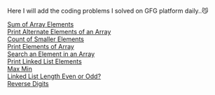 Here I will add the coding problems I solved on GFG platform daily..😼

[Sum of Array Elements](https://practice.geeksforgeeks.org/problems/sum-of-array-elements2502/1?page=1&difficulty[]=-2&category[]=Arrays&sortBy=submissions)<br/>
[Print Alternate Elements of an Array](https://practice.geeksforgeeks.org/problems/print-alternate-elements-of-an-array/1?page=1&difficulty[]=-2&category[]=Arrays&sortBy=submissions)<br/>
[Count of Smaller Elements](https://practice.geeksforgeeks.org/problems/count-of-smaller-elements5947/1?page=1&difficulty[]=-2&category[]=Arrays&sortBy=submissions)<br/>
[Print Elements of Array](https://practice.geeksforgeeks.org/problems/print-elements-of-array4910/1?page=1&difficulty[]=-2&category[]=Arrays&sortBy=submissions)<br/>
[Search an Element in an Array](https://practice.geeksforgeeks.org/problems/search-an-element-in-an-array-1587115621/1?page=1&difficulty[]=-1&category[]=Arrays&sortBy=submissions)<br/>
[Print Linked List Elements](https://practice.geeksforgeeks.org/problems/print-linked-list-elements/1?page=1&difficulty[]=-1&category[]=Linked%20List&sortBy=submissions)<br/>
[Max Min](https://practice.geeksforgeeks.org/problems/max-min/1?utm_source=gfg&utm_medium=article&utm_campaign=bottom_sticky_on_article)<br/>
[Linked List Length Even or Odd?](https://practice.geeksforgeeks.org/problems/linked-list-length-even-or-odd/1?page=2&category[]=Linked%20List&sortBy=submissions)<br/>
[Reverse Digits](https://practice.geeksforgeeks.org/problems/reverse-digit0316/1?page=1&sortBy=submissions&searchQuery=Reverse)<br/>
